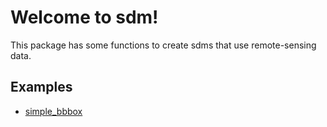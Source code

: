 # Welcome to sdm!

This package has some functions to create sdms that use remote-sensing data.

## Examples

- [simple_bbbox](examples/simple_bbox.ipynb)

